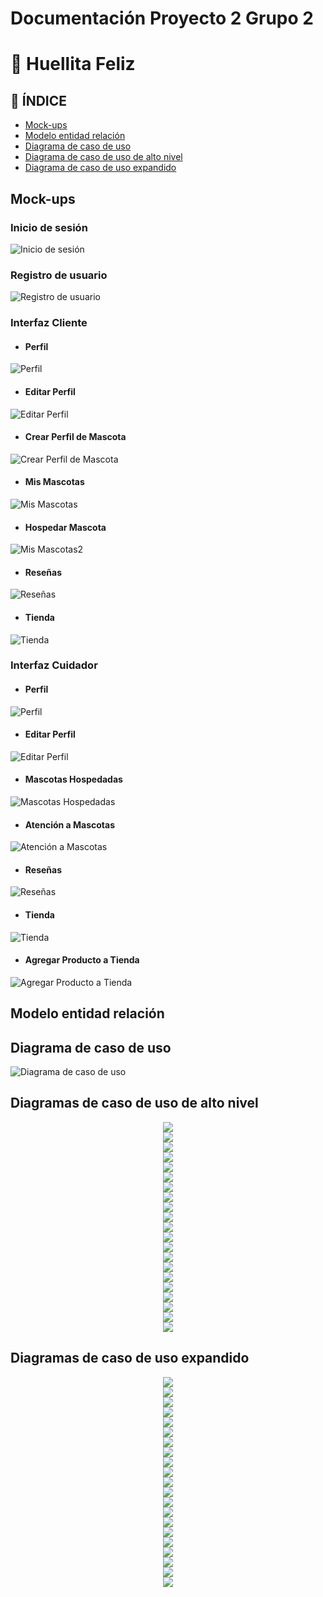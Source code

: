 # Documentación Proyecto 2 Grupo 2

# 🐶 Huellita Feliz

## 📝 ÍNDICE
- [Mock-ups](#mockups) 
- [Modelo entidad relación](#modelo-entidad-relación)
- [Diagrama de caso de uso](#diagrama-de-caso-de-uso)
- [Diagrama de caso de uso de alto nivel](#diagrama-de-caso-de-uso-de-alto-nivel)
- [Diagrama de caso de uso expandido](#diagrama-de-caso-de-uso-expandido)

## Mock-ups
### Inicio de sesión

![Inicio de sesión](./Mockups/Login.png)

### Registro de usuario

![Registro de usuario](./Mockups/Registro.png)

### Interfaz Cliente

- #### Perfil

![Perfil](./Mockups/Perfil.png)

- #### Editar Perfil

![Editar Perfil](./Mockups/Edit.png)

- #### Crear Perfil de Mascota

![Crear Perfil de Mascota](./Mockups/PetProfile.png)

- #### Mis Mascotas

![Mis Mascotas](./Mockups/MisMascotas.png)

- #### Hospedar Mascota

![Mis Mascotas2](./Mockups/MisMascotas2.png)

- #### Reseñas

![Reseñas](./Mockups/ReseñaCliente.png)

- #### Tienda

![Tienda](./Mockups/TiendaCliente.png)

### Interfaz Cuidador

- #### Perfil

![Perfil](./Mockups/PerfilCuidador.png)

- #### Editar Perfil

![Editar Perfil](./Mockups/EditCuidador.png)

- #### Mascotas Hospedadas

![Mascotas Hospedadas](./Mockups/MascotasHospedadas.png)

- #### Atención a Mascotas

![Atención a Mascotas](./Mockups/AtencionMascotas.png)

- #### Reseñas

![Reseñas](./Mockups/ReseñaCuidador.png)

- #### Tienda

![Tienda](./Mockups/TiendaCuidador.png)

- #### Agregar Producto a Tienda

![Agregar Producto a Tienda](./Mockups/TiendaCuidador2.png)


## Modelo entidad relación

## Diagrama de caso de uso

![Diagrama de caso de uso](./CasosUso/Diagrama.png)

## Diagramas de caso de uso de alto nivel

<div align="center"><img src="./CasosUso/AltoNivel/1.png"/></div>

<div align="center"><img src="./CasosUso/AltoNivel/2.png"/></div>

<div align="center"><img src="./CasosUso/AltoNivel/3.png"/></div>

<div align="center"><img src="./CasosUso/AltoNivel/4.png"/></div>

<div align="center"><img src="./CasosUso/AltoNivel/5.png"/></div>

<div align="center"><img src="./CasosUso/AltoNivel/6.png"/></div>

<div align="center"><img src="./CasosUso/AltoNivel/7.png"/></div>

<div align="center"><img src="./CasosUso/AltoNivel/8.png"/></div>

<div align="center"><img src="./CasosUso/AltoNivel/9.png"/></div>

<div align="center"><img src="./CasosUso/AltoNivel/10.png"/></div>

<div align="center"><img src="./CasosUso/AltoNivel/11.png"/></div>

<div align="center"><img src="./CasosUso/AltoNivel/12.png"/></div>

<div align="center"><img src="./CasosUso/AltoNivel/13.png"/></div>

<div align="center"><img src="./CasosUso/AltoNivel/14.png"/></div>

<div align="center"><img src="./CasosUso/AltoNivel/15.png"/></div>

<div align="center"><img src="./CasosUso/AltoNivel/16.png"/></div>

<div align="center"><img src="./CasosUso/AltoNivel/17.png"/></div>

<div align="center"><img src="./CasosUso/AltoNivel/18.png"/></div>

<div align="center"><img src="./CasosUso/AltoNivel/19.png"/></div>

<div align="center"><img src="./CasosUso/AltoNivel/20.png"/></div>

<div align="center"><img src="./CasosUso/AltoNivel/21.png"/></div>


## Diagramas de caso de uso expandido

<div align="center"><img src="./CasosUso/Extendidos/1.png"/></div>

<div align="center"><img src="./CasosUso/Extendidos/2.png"/></div>

<div align="center"><img src="./CasosUso/Extendidos/3.png"/></div>

<div align="center"><img src="./CasosUso/Extendidos/4.png"/></div>

<div align="center"><img src="./CasosUso/Extendidos/5.png"/></div>

<div align="center"><img src="./CasosUso/Extendidos/6.png"/></div>

<div align="center"><img src="./CasosUso/Extendidos/7.png"/></div>

<div align="center"><img src="./CasosUso/Extendidos/8.png"/></div>

<div align="center"><img src="./CasosUso/Extendidos/9.png"/></div>

<div align="center"><img src="./CasosUso/Extendidos/10.png"/></div>

<div align="center"><img src="./CasosUso/Extendidos/11.png"/></div>

<div align="center"><img src="./CasosUso/Extendidos/12.png"/></div>

<div align="center"><img src="./CasosUso/Extendidos/13.png"/></div>

<div align="center"><img src="./CasosUso/Extendidos/14.png"/></div>

<div align="center"><img src="./CasosUso/Extendidos/15.png"/></div>

<div align="center"><img src="./CasosUso/Extendidos/16.png"/></div>

<div align="center"><img src="./CasosUso/Extendidos/17.png"/></div>

<div align="center"><img src="./CasosUso/Extendidos/18.png"/></div>

<div align="center"><img src="./CasosUso/Extendidos/19.png"/></div>

<div align="center"><img src="./CasosUso/Extendidos/20.png"/></div>

<div align="center"><img src="./CasosUso/Extendidos/21.png"/></div>

